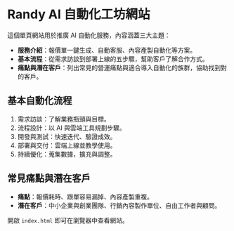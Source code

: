 # Randy AI 自動化工坊網站

這個單頁網站用於推廣 AI 自動化服務，內容涵蓋三大主題：

- **服務介紹**：報價單一鍵生成、自動客服、內容產製自動化等方案。
- **基本流程**：從需求訪談到部署上線的五步驟，幫助客戶了解合作方式。
- **痛點與潛在客戶**：列出常見的營運痛點與適合導入自動化的族群，協助找到對的客戶。

## 基本自動化流程
1. 需求訪談：了解業務瓶頸與目標。
2. 流程設計：以 AI 與雲端工具規劃步驟。
3. 開發與測試：快速迭代、驗證成效。
4. 部署與交付：雲端上線並教學使用。
5. 持續優化：蒐集數據，擴充與調整。

## 常見痛點與潛在客戶
- **痛點**：報價耗時、跟單容易漏掉、內容產製重複。
- **潛在客戶**：中小企業與創業團隊、行銷內容製作單位、自由工作者與顧問。

開啟 `index.html` 即可在瀏覽器中查看網站。

